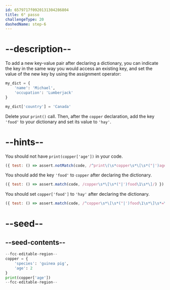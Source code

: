 ```yaml
---
id: 6579717f0920131304286804
title: 6° passo
challengeType: 20
dashedName: step-6
---
```


# --description--

To add a new key-value pair after declaring a dictionary, you can indicate the key in the same way you would access an existing key, and set the value of the new key by using the assignment operator:

```py
my_dict = {
    'name': 'Michael',
    'occupation': 'Lumberjack'
}

my_dict['country'] = 'Canada'
```

Delete your `print()` call. Then, after the `copper` declaration, add the key `'food'` to your dictionary and set its value to `'hay'`.

# --hints--

You should not have `print(copper['age'])` in your code.

```js
({ test: () => assert.notMatch(code, /^print\(\s*copper\s*\[\s*("|')age\1\s*\]\s*\)/m) })
```

You should add the key `'food'` to `copper` after declaring the dictionary.

```js
({ test: () => assert.match(code, /copper\s*\[\s*("|')food\1\s*\]/) })
```

You should set `copper['food']` to `'hay'` after declaring the dictionary.

```js
({ test: () => assert.match(code, /^copper\s*\[\s*("|')food\1\s*\]\s*=\s*("|')hay\2/m) })
```

# --seed--

## --seed-contents--

```py
--fcc-editable-region--
copper = {
    'species': 'guinea pig',
    'age': 2
}
print(copper['age'])
--fcc-editable-region--
```
